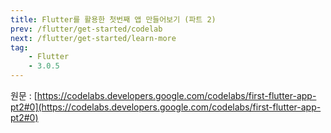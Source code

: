```yaml
---
title: Flutter를 활용한 첫번째 앱 만들어보기 (파트 2)
prev: /flutter/get-started/codelab
next: /flutter/get-started/learn-more
tag:
    - Flutter
    - 3.0.5
---
```


원문 : [https://codelabs.developers.google.com/codelabs/first-flutter-app-pt2#0](https://codelabs.developers.google.com/codelabs/first-flutter-app-pt2#0)

<AdsenseB />